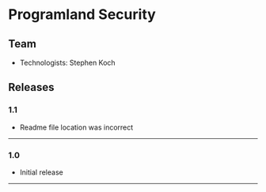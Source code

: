 # Programland Security

## Team
* Technologists: Stephen Koch

## Releases

### 1.1
* Readme file location was incorrect
---

### 1.0
* Initial release
---